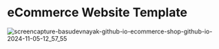 # eCommerce Website Template
![screencapture-basudevnayak-github-io-ecommerce-shop-github-io-2024-11-05-12_57_55](https://github.com/user-attachments/assets/f0d2c515-5218-4deb-8cd1-8d1dd61ce66b)
